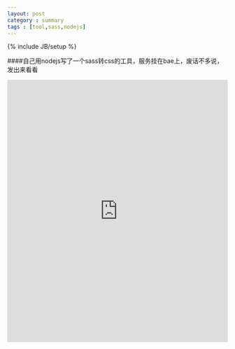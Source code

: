 ```yaml
---
layout: post
category : summary
tags : [tool,sass,nodejs]
---
```

{% include JB/setup %}

####自己用nodejs写了一个sass转css的工具，服务挂在bae上，废话不多说，发出来看看

<iframe src='http://cnedwan.duapp.com/sass' style='border:none' width='100%' height='600' />

